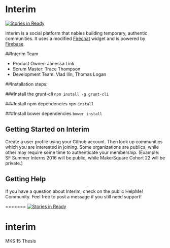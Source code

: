 # Interim
[![Stories in Ready](https://badge.waffle.io/interim-dev/interim.png?label=ready&title=Ready)](https://waffle.io/interim-dev/interim)

Interim is a social platform that nables building temporary, authentic communities.
It uses a modified  [Firechat](https://firechat.firebaseapp.com/) widget and is powered by [Firebase](https://www.firebase.com/?utm_source=firechat).


##Interim Team

- Product Owner: Janessa Link
- Scrum Master: Trace Thompson
- Development Team: Vlad Ilin, Thomas Logan

##Installation steps:

###Install the grunt-cli
  `npm install -g grunt-cli`

###Install npm dependencies
  `npm install`

###Install bower dependencies
  `bower install`


## Getting Started on Interim

Create a user profile using your Github account. Then look up communities which you are interested
in joining. Some organizations are publics, while other may require some time to authenticate your
membership. (Example: SF Summer Interns 2016 will be public, while MakerSquare Cohort 22 will be private.)

## Getting Help

If you have a question about Interim, check on the public HelpMe! Community. Feel free to post a
message if you still need support!

=======
[![Stories in Ready](https://badge.waffle.io/interimDev/interim.png?label=ready&title=Ready)](https://waffle.io/interimDev/interim)
# interim
MKS 15 Thesis

